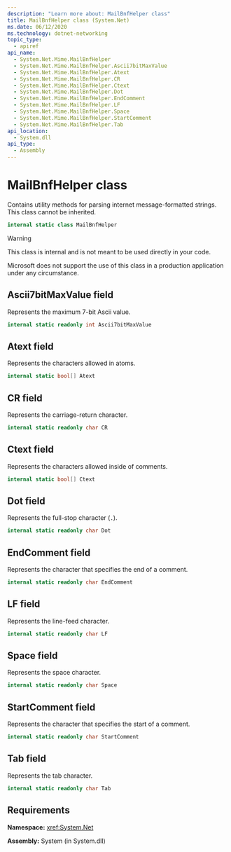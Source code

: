 ```yaml
---
description: "Learn more about: MailBnfHelper class"
title: MailBnfHelper class (System.Net)
ms.date: 06/12/2020
ms.technology: dotnet-networking
topic_type: 
  - apiref
api_name: 
  - System.Net.Mime.MailBnfHelper
  - System.Net.Mime.MailBnfHelper.Ascii7bitMaxValue
  - System.Net.Mime.MailBnfHelper.Atext
  - System.Net.Mime.MailBnfHelper.CR
  - System.Net.Mime.MailBnfHelper.Ctext
  - System.Net.Mime.MailBnfHelper.Dot
  - System.Net.Mime.MailBnfHelper.EndComment
  - System.Net.Mime.MailBnfHelper.LF
  - System.Net.Mime.MailBnfHelper.Space
  - System.Net.Mime.MailBnfHelper.StartComment
  - System.Net.Mime.MailBnfHelper.Tab
api_location: 
  - System.dll
api_type: 
  - Assembly
---
```

# MailBnfHelper class

Contains utility methods for parsing internet message-formatted strings. This class cannot be inherited.

```csharp
internal static class MailBnfHelper
```

> [!WARNING]
> This class is internal and is not meant to be used directly in your code.
>
> Microsoft does not support the use of this class in a production application under any circumstance.

## Ascii7bitMaxValue field

Represents the maximum 7-bit Ascii value.

```csharp
internal static readonly int Ascii7bitMaxValue
```

## Atext field

Represents the characters allowed in atoms.

```csharp
internal static bool[] Atext
```

## CR field

Represents the carriage-return character.

```csharp
internal static readonly char CR
```

## Ctext field

Represents the characters allowed inside of comments.

```csharp
internal static bool[] Ctext
```

## Dot field

Represents the full-stop character (`.`).

```csharp
internal static readonly char Dot
```

## EndComment field

Represents the character that specifies the end of a comment.

```csharp
internal static readonly char EndComment
```

## LF field

Represents the line-feed character.

```csharp
internal static readonly char LF
```

## Space field

Represents the space character.

```csharp
internal static readonly char Space
```

## StartComment field

Represents the character that specifies the start of a comment.

```csharp
internal static readonly char StartComment
```

## Tab field

Represents the tab character.

```csharp
internal static readonly char Tab
```

## Requirements

**Namespace:** <xref:System.Net>

**Assembly:** System (in System.dll)
